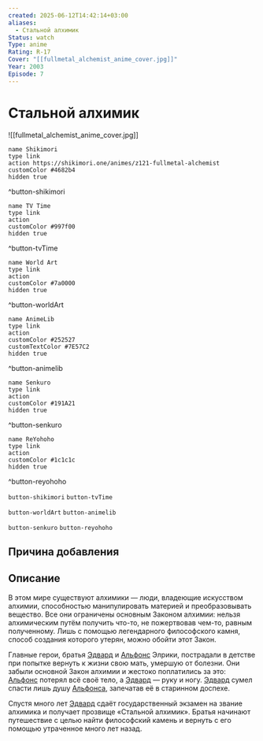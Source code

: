 ```yaml
---
created: 2025-06-12T14:42:14+03:00
aliases:
  - Стальной алхимик
Status: watch
Type: anime
Rating: R-17
Cover: "[[fullmetal_alchemist_anime_cover.jpg]]"
Year: 2003
Episode: 7
---
```


# Стальной алхимик

![[fullmetal_alchemist_anime_cover.jpg]]


```button
name Shikimori
type link
action https://shikimori.one/animes/z121-fullmetal-alchemist
customColor #4682b4
hidden true
```
^button-shikimori

```button
name TV Time
type link
action 
customColor #997f00
hidden true
```
^button-tvTime

```button
name World Art
type link
action 
customColor #7a0000
hidden true
```
^button-worldArt

```button
name AnimeLib
type link
action 
customColor #252527
customTextColor #7E57C2
hidden true
```
^button-animelib

```button
name Senkuro
type link
action 
customColor #191A21
hidden true
```
^button-senkuro

```button
name ReYohoho
type link
action 
customColor #1c1c1c
hidden true
```
^button-reyohoho



`button-shikimori` `button-tvTime`

`button-worldArt` `button-animelib`

`button-senkuro` `button-reyohoho`



## Причина добавления




## Описание

В этом мире существуют алхимики — люди, владеющие искусством алхимии, способностью манипулировать материей и преобразовывать вещество. Все они ограничены основным Законом алхимии: нельзя алхимическим путём получить что-то, не пожертвовав чем-то, равным полученному. Лишь с помощью легендарного философского камня, способ создания которого утерян, можно обойти этот Закон.

Главные герои, братья [Эдвард](https://shikimori.one/characters/11-edward-elric) и [Альфонс](https://shikimori.one/characters/12-alphonse-elric) Элрики, пострадали в детстве при попытке вернуть к жизни свою мать, умершую от болезни. Они забыли основной Закон алхимии и жестоко поплатились за это: [Альфонс](https://shikimori.one/characters/12-alphonse-elric) потерял всё своё тело, а [Эдвард](https://shikimori.one/characters/11-edward-elric) — руку и ногу. [Эдвард](https://shikimori.one/characters/11-edward-elric) сумел спасти лишь душу [Альфонса](https://shikimori.one/characters/12-alphonse-elric), запечатав её в старинном доспехе.

Спустя много лет [Эдвард](https://shikimori.one/characters/11-edward-elric) сдаёт государственный экзамен на звание алхимика и получает прозвище «Стальной алхимик». Братья начинают путешествие с целью найти философский камень и вернуть с его помощью утраченное много лет назад.

